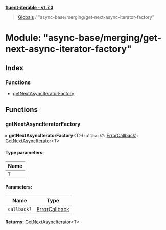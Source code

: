 **[fluent-iterable - v1.7.3](../README.md)**

> [Globals](../README.md) / "async-base/merging/get-next-async-iterator-factory"

# Module: "async-base/merging/get-next-async-iterator-factory"

## Index

### Functions

* [getNextAsyncIteratorFactory](_async_base_merging_get_next_async_iterator_factory_.md#getnextasynciteratorfactory)

## Functions

### getNextAsyncIteratorFactory

▸ **getNextAsyncIteratorFactory**\<T>(`callback?`: [ErrorCallback](../interfaces/_types_base_.errorcallback.md)): [GetNextAsyncIterator](../interfaces/_async_base_merging_merge_types_.getnextasynciterator.md)\<T>

#### Type parameters:

Name |
------ |
`T` |

#### Parameters:

Name | Type |
------ | ------ |
`callback?` | [ErrorCallback](../interfaces/_types_base_.errorcallback.md) |

**Returns:** [GetNextAsyncIterator](../interfaces/_async_base_merging_merge_types_.getnextasynciterator.md)\<T>
